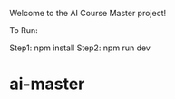 Welcome to the AI Course Master project!

To Run:

Step1: npm install
Step2: npm run dev
# ai-master
